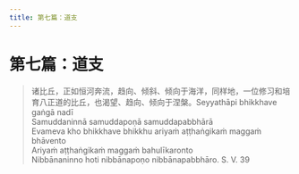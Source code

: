 ```yaml
---
title: 第七篇：道支
---
```


# 第七篇：道支

> 诸比丘，正如恒河奔流，趋向、倾斜、倾向于海洋，同样地，一位修习和培育八正道的比丘，也渴望、趋向、倾向于涅槃。Seyyathāpi bhikkhave gaṅgā nadī  
> Samuddaninnā samuddapoṇā samuddapabbhārā  
> Evameva kho bhikkhave bhikkhu ariyaṁ aṭṭhaṅgikaṁ maggaṁ bhāvento  
> Ariyaṁ aṭṭhaṅgikaṁ maggaṁ bahulīkaronto  
> Nibbānaninno hoti nibbānapoṇo nibbānapabbhāro. S. V. 39
